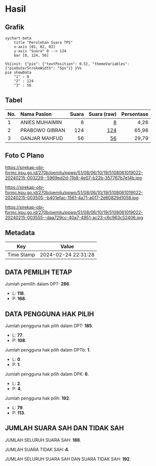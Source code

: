 # Hasil

## Grafik

```mermaid
xychart-beta
    title "Perolehan Suara TPS"
    x-axis [01, 02, 03]
    y-axis "Suara" 0 --> 124
    bar [8, 124, 56]
```

```mermaid
%%{init: {"pie": {"textPosition": 0.5}, "themeVariables": {"pieOuterStrokeWidth": "5px"}} }%%
pie showData
    "1" : 8
    "2" : 124
    "3" : 56
```

## Tabel

| No. | Nama Paslon    | Suara | Suara (raw) | Persentase |
|:--- |:-------------- | -----:| -----------:| ----------:|
| 1   | ANIES MUHAIMIN | 8     | [8][p-1]    | 4,26       |
| 2   | PRABOWO GIBRAN | 124   | [124][p-2]  | 65,96      |
| 3   | GANJAR MAHFUD  | 56    | [56][p-3]   | 29,79      |


[p-1]: https://github.com/gigit-pemilu/pemilu-2024-51-bali/blob/main/pilpres/hitung-suara/sub/51-bali/sub/08-buleleng/sub/06-buleleng/sub/1019-banyuning/sub/022-tps/sub/paslon-1.txt
[p-2]: https://github.com/gigit-pemilu/pemilu-2024-51-bali/blob/main/pilpres/hitung-suara/sub/51-bali/sub/08-buleleng/sub/06-buleleng/sub/1019-banyuning/sub/022-tps/sub/paslon-2.txt
[p-3]: https://github.com/gigit-pemilu/pemilu-2024-51-bali/blob/main/pilpres/hitung-suara/sub/51-bali/sub/08-buleleng/sub/06-buleleng/sub/1019-banyuning/sub/022-tps/sub/paslon-3.txt

## Foto C Plano

https://sirekap-obj-formc.kpu.go.id/270b/pemilu/ppwp/51/08/06/10/19/5108061019022-20240215-003229--5969ed2d-11b8-4e07-b22b-357767b7e14b.jpg

https://sirekap-obj-formc.kpu.go.id/270b/pemilu/ppwp/51/08/06/10/19/5108061019022-20240215-003505--b401efac-1561-4a71-a017-2d60829d1058.jpg

https://sirekap-obj-formc.kpu.go.id/270b/pemilu/ppwp/51/08/06/10/19/5108061019022-20240215-003555--daa729cc-40a7-4951-ac23-c6c963c52406.jpg


## Metadata

| Key        | Value               |
| ---------- | ------------------- |
| Time Stamp | 2024-02-24 22:31:28 |


## DATA PEMILIH TETAP

Jumlah pemilih dalam DPT: **286**.
 * L: **118**.
 * P: **168**.

## DATA PENGGUNA HAK PILIH

Jumlah pengguna hak pilih dalam DPT: **185**.
 * L: **77**.
 * P: **108**.

Jumlah pengguna hak pilih dalam DPTb: **1**.
 * L: **0**.
 * P: **1**.

Jumlah pengguna hak pilih dalam DPK: **6**.
 * L: **2**.
 * P: **4**.

Jumlah pengguna hak pilih: **192**.
 * L: **79**.
 * P: **113**.

## JUMLAH SUARA SAH DAN TIDAK SAH

JUMLAH SELURUH SUARA SAH: **188**.

JUMLAH SUARA TIDAK SAH: **4**.

JUMLAH SELURUH SUARA SAH DAN SUARA TIDAK SAH: **192**.


